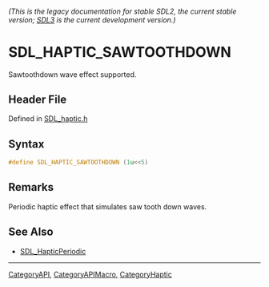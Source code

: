 ###### (This is the legacy documentation for stable SDL2, the current stable version; [SDL3](https://wiki.libsdl.org/SDL3/) is the current development version.)
# SDL_HAPTIC_SAWTOOTHDOWN

Sawtoothdown wave effect supported.

## Header File

Defined in [SDL_haptic.h](https://github.com/libsdl-org/SDL/blob/SDL2/include/SDL_haptic.h)

## Syntax

```c
#define SDL_HAPTIC_SAWTOOTHDOWN (1u<<5)
```

## Remarks

Periodic haptic effect that simulates saw tooth down waves.

## See Also

- [SDL_HapticPeriodic](SDL_HapticPeriodic)

----
[CategoryAPI](CategoryAPI), [CategoryAPIMacro](CategoryAPIMacro), [CategoryHaptic](CategoryHaptic)


